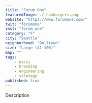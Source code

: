 ```yaml
---
title: "Forum One"
featuredImage: ./-hamburgers.png
website: "https://www.forumone.com/"
twit: "forumone"
inst: "forum_one"
category: "F"
city: "Seattle"
neighborhood: "Belltown"
size: "Large (41-100)"
map: ""
tags:
    - ux/ui
    - branding
    - engineering
    - strategy
published: true
---
```


Description

